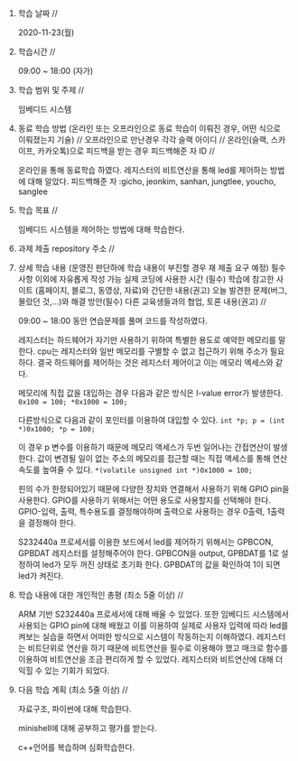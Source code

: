 1. 학습 날짜 // 

    2020-11-23(월)
 
2. 학습시간 // 

    09:00 ~ 18:00 (자가)
    
3. 학습 범위 및 주제 // 
    
    임베디드 시스템

4. 동료 학습 방법 (온라인 또는 오프라인으로 동료 학습이 이뤄진 경우, 어떤 식으로 이뤄졌는지 기술) // 오프라인으로 만난경우 각각 슬랙 아이디 // 온라인(슬랙, 스카이프, 카카오톡)으로 피드백을 받는 경우 피드백해준 자 ID // 

    온라인을 통해 동료학습 하였다. 레지스터의 비트연산을 통해 led를 제어하는 방법에 대해 알았다. 피드백해준 자 :gicho, jeonkim, sanhan, jungtlee, youcho, sanglee

5. 학습 목표 //

    임베디드 시스템을 제어하는 방법에 대해 학습한다. 
    
6. 과제 제출 repository 주소 // 
    
    
    
7. 상세 학습 내용 (운영진 판단하에 학습 내용이 부진할 경우 재 제출 요구 예정) 필수사항 이외에 자유롭게 작성 가능 실제 코딩에 사용한 시간 (필수) 학습에 참고한 사이트 (홈페이지, 블로그, 동영상, 자료)와 간단한 내용(권고) 오늘 발견한 문제(버그, 몰랐던 것,...)와 해결 방안(필수) 다른 교육생들과의 협업, 토론 내용(권고) //
    
    09:00 ~ 18:00 동안 연습문제를 풀며 코드를 작성하였다.
    
    레지스터는 하드웨어가 자기만 사용하기 위하여 특별한 용도로 예약한 메모리를 말한다. cpu는 레지스터와 일반 메모리를 구별할 수 없고 접근하기 위해 주소가 필요하다. 결국 하드웨어를 제어하는 것은 레지스터 제어이고 이는 메모리 엑세스와 같다.
    
    메모리에 직접 값을 대입하는 경우 다음과 같은 방식은 l-value error가 발생한다.
        `0x100 = 100; *0x1000 = 100;`
                
    다른방식으로 다음과 같이 포인터를 이용하여 대입할 수 있다.
         `int *p; p = (int *)0x1000; *p = 100;`
         
    이 경우 p 변수를 이용하기 때문에 메모리 액세스가 두번 일어나는 간접연산이 발생한다. 값이 변경될 일이 없는 주소의 메모리를 접근할 때는 직접 액세스를 통해 연산속도를 높여줄 수 있다.
    `*(volatile unsigned int *)0x1000 = 100;`
    
    핀의 수가 한정되어있기 때문에 다양한 장치와 연결해서 사용하기 위해 GPIO pin을 사용한다. GPIO를 사용하기 위해서는 어떤 용도로 사용할지를 선택해야 한다. GPIO-입력, 출력, 특수용도를 결정해야하며 출력으로 사용하는 경우 0출력, 1출력을 결정해야 한다.
    
    S232440a 프로세서를 이용한 보드에서 led를 제어하기 위해서는 GPBCON, GPBDAT 레지스터를 설정해주어야 한다. GPBCON을 output, GPBDAT를 1로 설정하여 led가 모두 꺼진 상태로 초기화 한다. GPBDAT의 값을 확인하여 1이 되면 led가 켜진다. 
            
8. 학습 내용에 대한 개인적인 총평 (최소 5줄 이상) //
    
    ARM 기반 S232440a 프로세서에 대해 배울 수 있었다. 또한 임베디드 시스템에서 사용되는 GPIO pin에 대해 배웠고 이를 이용하여 실제로 사용자 입력에 따라 led를 켜보는 실습을 하면서 어떠한 방식으로 시스템이 작동하는지 이해하였다. 레지스터는 비트단위로 연산을 하기 때문에 비트연산을 필수로 이용해야 했고 매크로 함수를 이용하여 비트연산을 조금 편리하게 할 수 있었다. 레지스터와 비트연산에 대해 더 익힐 수 있는 기회가 되었다.
        
9. 다음 학습 계획 (최소 5줄 이상) // 
    
    자료구조, 파이썬에 대해 학습한다.
    
    minishell에 대해 공부하고 평가를 받는다.
    
    c++언어를 복습하며 심화학습한다.